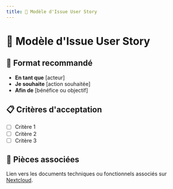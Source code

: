 ```yaml
---
title: 📝 Modèle d'Issue User Story
---
```


# 📝 Modèle d'Issue User Story

## 📌 Format recommandé

- **En tant que** [acteur]
- **Je souhaite** [action souhaitée]
- **Afin de** [bénéfice ou objectif]

## 📋 Critères d'acceptation

- [ ] Critère 1
- [ ] Critère 2
- [ ] Critère 3

## 📂 Pièces associées

Lien vers les documents techniques ou fonctionnels associés sur [Nextcloud](https://nextcloud.recia.fr).
